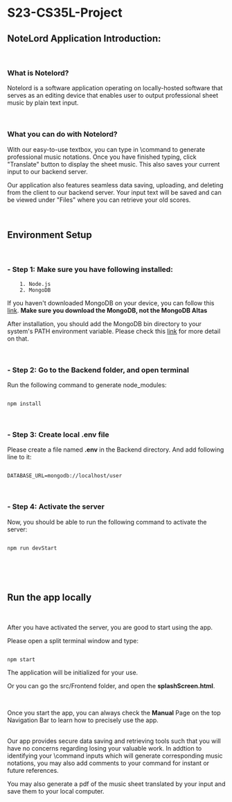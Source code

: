 # S23-CS35L-Project

## NoteLord Application Introduction:

<br/>

### **What is Notelord?**
Notelord is a software application operating on locally-hosted software that serves as an editing device that enables user to output professional sheet music by plain text input.

<br/>

### **What you can do with Notelord?**
With our easy-to-use textbox, you can type in \command to generate professional music notations. Once you have finished typing, click "Translate" button to display the sheet music. This also saves your current input to our backend server.

Our application also features seamless data saving, uploading, and deleting from the client to our backend server. Your input text will be saved and can be viewed under "Files" where you can retrieve your old scores.

</br>

## Environment Setup

</br>

### - Step 1: Make sure you have following installed:
        1. Node.js
        2. MongoDB

If you haven't downloaded MongoDB on your device, you can follow this [link](https://www.mongodb.com/try/download/community).
**Make sure you download the MongoDB, not the MongoDB Altas**

After installation, you should add the MongoDB bin directory to your system's PATH environment variable. Please check this 
[link](https://www.mongodb.com/docs/mongodb-shell/install/) for more detail on that.

</br>

### - Step 2: Go to the Backend folder, and open terminal

Run the following command to generate node_modules:
<pre><code>
npm install
</code></pre>

</br>

### - Step 3: Create local .env file
Please create a file named **.env** in the Backend directory. And add following line to it:
<pre><code>
DATABASE_URL=mongodb://localhost/user
</code></pre>

</br>

### - Step 4: Activate the server
Now, you should be able to run the following command to activate the server:
<pre><code>
npm run devStart
</code></pre>


</br>

</br>

</br>

## Run the app locally

</br>

After you have activated the server, you are good to start using the app.

Please open a split terminal window and type:
<pre><code>
npm start
</code></pre>
The application will be initialized for your use. 

Or you can go the src/Frontend folder, and open the **splashScreen.html**.

<br/>

Once you start the app, you can always check the **Manual** Page on the top Navigation Bar to learn how to precisely use the app.

<br/>
Our app provides secure data saving and retrieving tools such that you will have no concerns regarding losing your valuable work. In addtion to identifying your \command inputs which will generate corresponding music notations, you may also add comments to your command for instant or future references.

<br/> 

You may also generate a pdf of the music sheet translated by your input and save them to your local computer. 

